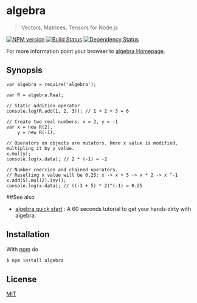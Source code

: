 # algebra

> Vectors, Matrices, Tensors for Node.js

[![NPM version](https://badge.fury.io/js/algebra.png)](http://badge.fury.io/js/algebra) [![Build Status](https://travis-ci.org/fibo/algebra.png?branch=master)](https://travis-ci.org/fibo/algebra?branch=master) [![Dependency Status](https://gemnasium.com/fibo/algebra.png)](https://gemnasium.com/fibo/algebra)

For more information point your browser to [algebra Homepage](//g14n.info/algebra).

## Synopsis

```
var algebra = require('algebra');

var R = algebra.Real;

// Static addition operator
console.log(R.add(1, 2, 3)); // 1 + 2 + 3 = 6

// Create two real numbers: x = 2, y = -1
var x = new R(2),
    y = new R(-1);

// Operators on objects are mutators. Here x value is modified, multipling it by y value.
x.mul(y);
console.log(x.data); // 2 * (-1) = -2

// Number coercion and chained operators.
// Resulting x value will be 0.25: x -> x + 5 -> x * 2 -> x ^-1
x.add(5).mul(2).inv();
console.log(x.data); // ((-3 + 5) * 2)^(-1) = 0.25
```

##See also 

* [algebra quick start](//g14n.info/algebra/examples/quick-start)
: A 60 seconds tutorial to get your hands dirty with algebra.

## Installation

With [npm](https://npmjs.org/) do

```bash
$ npm install algebra
```

## License

[MIT](//g14n.info/mit-licence)

